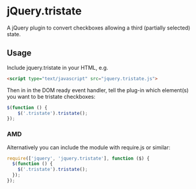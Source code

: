 # jQuery.tristate

A jQuery plugin to convert checkboxes allowing a third (partially selected) state.

## Usage

Include jquery.tristate in your HTML, e.g.

```html
<script type="text/javascript" src="jquery.tristate.js">
```

Then in in the DOM ready event handler, tell the plug-in which element(s) you
want to be tristate checkboxes:

```javascript
$(function () {
    $('.tristate').tristate();
});
```

### AMD

Alternatively you can include the module with require.js or similar:

```javascript
require(['jquery', 'jquery.tristate'], function ($) {
  $(function () {
    $('.tristate').tristate();
  });
});
```
